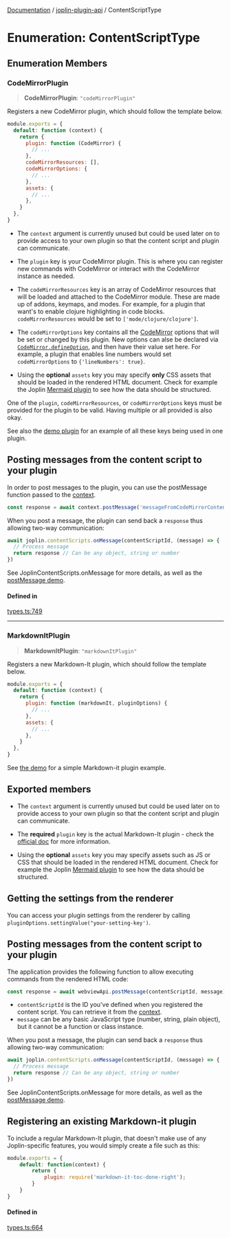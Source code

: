 [Documentation](../../packages.md) / [joplin-plugin-api](../index.md) / ContentScriptType

# Enumeration: ContentScriptType

## Enumeration Members

### CodeMirrorPlugin

> **CodeMirrorPlugin**: `"codeMirrorPlugin"`

Registers a new CodeMirror plugin, which should follow the template
below.

```javascript
module.exports = {
  default: function (context) {
    return {
      plugin: function (CodeMirror) {
        // ...
      },
      codeMirrorResources: [],
      codeMirrorOptions: {
        // ...
      },
      assets: {
        // ...
      },
    }
  },
}
```

- The `context` argument is currently unused but could be used later on
  to provide access to your own plugin so that the content script and
  plugin can communicate.

- The `plugin` key is your CodeMirror plugin. This is where you can
  register new commands with CodeMirror or interact with the CodeMirror
  instance as needed.

- The `codeMirrorResources` key is an array of CodeMirror resources that
  will be loaded and attached to the CodeMirror module. These are made up
  of addons, keymaps, and modes. For example, for a plugin that want's to
  enable clojure highlighting in code blocks. `codeMirrorResources` would
  be set to `['mode/clojure/clojure']`.

- The `codeMirrorOptions` key contains all the
  [CodeMirror](https://codemirror.net/doc/manual.html#config) options
  that will be set or changed by this plugin. New options can alse be
  declared via
  [`CodeMirror.defineOption`](https://codemirror.net/doc/manual.html#defineOption),
  and then have their value set here. For example, a plugin that enables
  line numbers would set `codeMirrorOptions` to `{'lineNumbers': true}`.

- Using the **optional** `assets` key you may specify **only** CSS assets
  that should be loaded in the rendered HTML document. Check for example
  the Joplin [Mermaid
  plugin](https://github.com/laurent22/joplin/blob/dev/packages/renderer/MdToHtml/rules/mermaid.ts)
  to see how the data should be structured.

One of the `plugin`, `codeMirrorResources`, or `codeMirrorOptions` keys
must be provided for the plugin to be valid. Having multiple or all
provided is also okay.

See also the [demo
plugin](https://github.com/laurent22/joplin/tree/dev/packages/app-cli/tests/support/plugins/codemirror_content_script)
for an example of all these keys being used in one plugin.

## Posting messages from the content script to your plugin

In order to post messages to the plugin, you can use the postMessage
function passed to the [context](../interfaces/ContentScriptContext.md).

```javascript
const response = await context.postMessage('messageFromCodeMirrorContentScript')
```

When you post a message, the plugin can send back a `response` thus
allowing two-way communication:

```javascript
await joplin.contentScripts.onMessage(contentScriptId, (message) => {
  // Process message
  return response // Can be any object, string or number
})
```

See JoplinContentScripts.onMessage for more details, as well as
the [postMessage
demo](https://github.com/laurent22/joplin/tree/dev/packages/app-cli/tests/support/plugins/post_messages).

#### Defined in

[types.ts:749](https://github.com/rxliuli/joplin-utils/blob/2bc4cdf0126f9cf3a3dcc1c3f49a6f42208c3387/packages/joplin-plugin-api/src/types.ts#L749)

---

### MarkdownItPlugin

> **MarkdownItPlugin**: `"markdownItPlugin"`

Registers a new Markdown-It plugin, which should follow the template
below.

```javascript
module.exports = {
  default: function (context) {
    return {
      plugin: function (markdownIt, pluginOptions) {
        // ...
      },
      assets: {
        // ...
      },
    }
  },
}
```

See [the
demo](https://github.com/laurent22/joplin/tree/dev/packages/app-cli/tests/support/plugins/content_script)
for a simple Markdown-it plugin example.

## Exported members

- The `context` argument is currently unused but could be used later on
  to provide access to your own plugin so that the content script and
  plugin can communicate.

- The **required** `plugin` key is the actual Markdown-It plugin - check
  the [official doc](https://github.com/markdown-it/markdown-it) for more
  information.

- Using the **optional** `assets` key you may specify assets such as JS
  or CSS that should be loaded in the rendered HTML document. Check for
  example the Joplin [Mermaid
  plugin](https://github.com/laurent22/joplin/blob/dev/packages/renderer/MdToHtml/rules/mermaid.ts)
  to see how the data should be structured.

## Getting the settings from the renderer

You can access your plugin settings from the renderer by calling
`pluginOptions.settingValue("your-setting-key')`.

## Posting messages from the content script to your plugin

The application provides the following function to allow executing
commands from the rendered HTML code:

```javascript
const response = await webviewApi.postMessage(contentScriptId, message)
```

- `contentScriptId` is the ID you've defined when you registered the
  content script. You can retrieve it from the
  [context](../interfaces/ContentScriptContext.md).
- `message` can be any basic JavaScript type (number, string, plain
  object), but it cannot be a function or class instance.

When you post a message, the plugin can send back a `response` thus
allowing two-way communication:

```javascript
await joplin.contentScripts.onMessage(contentScriptId, (message) => {
  // Process message
  return response // Can be any object, string or number
})
```

See JoplinContentScripts.onMessage for more details, as well as
the [postMessage
demo](https://github.com/laurent22/joplin/tree/dev/packages/app-cli/tests/support/plugins/post_messages).

## Registering an existing Markdown-it plugin

To include a regular Markdown-It plugin, that doesn't make use of any
Joplin-specific features, you would simply create a file such as this:

```javascript
module.exports = {
    default: function(context) {
        return {
            plugin: require('markdown-it-toc-done-right');
        }
    }
}
```

#### Defined in

[types.ts:664](https://github.com/rxliuli/joplin-utils/blob/2bc4cdf0126f9cf3a3dcc1c3f49a6f42208c3387/packages/joplin-plugin-api/src/types.ts#L664)
